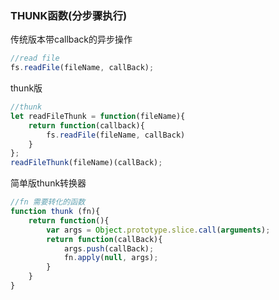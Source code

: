 ### THUNK函数(分步骤执行)

传统版本带callback的异步操作

````javascript
//read file
fs.readFile(fileName, callBack);
````

thunk版

````javascript
//thunk
let readFileThunk = function(fileName){
    return function(callback){
        fs.readFile(fileName, callBack)
    }
};
readFileThunk(fileName)(callBack);
````

简单版thunk转换器

````javascript 
//fn 需要转化的函数
function thunk (fn){
    return function(){
        var args = Object.prototype.slice.call(arguments);
        return function(callBack){
            args.push(callBack);
            fn.apply(null, args);
        }
    }
}
````